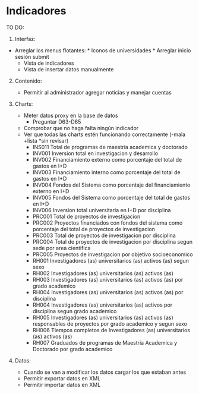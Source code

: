 Indicadores
===========

TO DO:

1. Interfaz:
  * Arreglar los menus flotantes:
		* Iconos de universidades
		* Arreglar inicio sesión submit
	* Vista de indicadores
	* Vista de insertar datos manualmente

2. Contenido: 
	* Permitir al administrador agregar noticias y manejar cuentas<br>

3. Charts: 
	* Meter datos proxy en la base de datos
		* Preguntar D63-D65
	* Comprobar que no haga falta ningún indicador<br>
	* Ver que todas las charts estén funcionando correctamente (-mala +lista *sin revisar)<br>
		* INS011 	Total de programas de maestria academica y doctorado 
		* INV001 	Inversion total en investigacion y desarrollo 
		* INV002 	Financiamiento externo como porcentaje del total de gastos en I+D <br>
		* INV003 	Financiamiento interno como porcentaje del total de gastos en I+D <br>
		* INV004 	Fondos del Sistema como porcentaje del financiamiento externo en I+D<br>
		* INV005 	Fondos del Sistema como porcentaje del total de gastos en I+D<br>
		* INV006 	Inversion total universitaria en I+D por disciplina<br>
		* PRC001 	Total de proyectos de investigacion<br>
		* PRC002 	Proyectos financiados con fondos del sistema como porcentaje del total de proyectos de investigacion<br>
		* PRC003 	Total de proyectos de investigacion por disciplina<br>
		* PRC004 	Total de proyectos de investigacion por disciplina segun sede por area cientifica<br>
		* PRC005 	Proyectos de investigacion por objetivo socioeconomico
		* RH001 	Investigadores (as) universitarios (as) activos (as) segun sexo<br>
		* RH002 	Investigadores (as) universitarios (as) activos (as) <br>
		* RH003 	Investigadores (as) universitarios (as) activos (as) por grado academico <br>
		* RH004 	Investigadores (as) universitarios (as) activos (as) por disciplina <br>
		* RH004 	Investigadores (as) universitarios (as) activos por disciplina segun grado academico <br>
		* RH005 	Investigadores (as) universitarios (as) activos (as) responsables de proyectos por grado academico y segun sexo<br>
		* RH006 	Tiempos completos de Investigadores (as) universitarios (as) activos (as)<br>
		* RH007 	Graduados de programas de Maestria Academica y Doctorado por grado academico<br>


4. Datos:
	* Cuando se van a modificar los datos cargar los que estaban antes
	* Permitir exportar datos en XML
	* Permitir importar datos en XML
